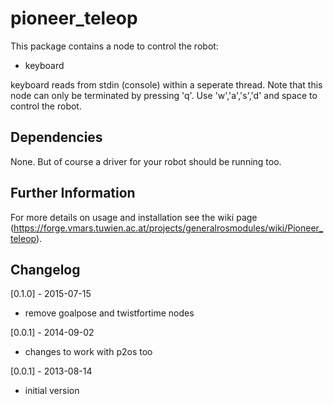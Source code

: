 pioneer_teleop
==============

This package contains a node to control the robot:

* keyboard

keyboard reads from stdin (console) within a seperate thread. Note
that this node can only be terminated by pressing 'q'. Use
'w','a','s','d' and space to control the robot.


Dependencies
------------

None. But of course a driver for your robot should be running too.


Further Information
-------------------

For more details on usage and installation see the wiki page
(https://forge.vmars.tuwien.ac.at/projects/generalrosmodules/wiki/Pioneer_teleop).


Changelog
---------

[0.1.0] - 2015-07-15

* remove goalpose and twistfortime nodes

[0.0.1] - 2014-09-02

* changes to work with p2os too

[0.0.1] - 2013-08-14

* initial version